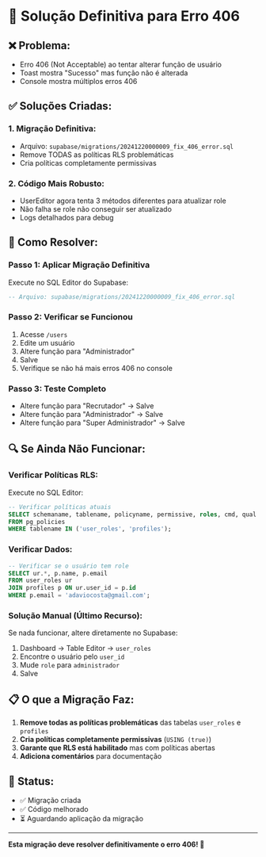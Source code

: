 # 🔧 Solução Definitiva para Erro 406

## ❌ **Problema:**
- Erro 406 (Not Acceptable) ao tentar alterar função de usuário
- Toast mostra "Sucesso" mas função não é alterada
- Console mostra múltiplos erros 406

## ✅ **Soluções Criadas:**

### **1. Migração Definitiva:**
- Arquivo: `supabase/migrations/20241220000009_fix_406_error.sql`
- Remove TODAS as políticas RLS problemáticas
- Cria políticas completamente permissivas

### **2. Código Mais Robusto:**
- UserEditor agora tenta 3 métodos diferentes para atualizar role
- Não falha se role não conseguir ser atualizado
- Logs detalhados para debug

## 🚀 **Como Resolver:**

### **Passo 1: Aplicar Migração Definitiva**
Execute no SQL Editor do Supabase:
```sql
-- Arquivo: supabase/migrations/20241220000009_fix_406_error.sql
```

### **Passo 2: Verificar se Funcionou**
1. Acesse `/users`
2. Edite um usuário
3. Altere função para "Administrador"
4. Salve
5. Verifique se não há mais erros 406 no console

### **Passo 3: Teste Completo**
- Altere função para "Recrutador" → Salve
- Altere função para "Administrador" → Salve
- Altere função para "Super Administrador" → Salve

## 🔍 **Se Ainda Não Funcionar:**

### **Verificar Políticas RLS:**
Execute no SQL Editor:
```sql
-- Verificar políticas atuais
SELECT schemaname, tablename, policyname, permissive, roles, cmd, qual 
FROM pg_policies 
WHERE tablename IN ('user_roles', 'profiles');
```

### **Verificar Dados:**
```sql
-- Verificar se o usuário tem role
SELECT ur.*, p.name, p.email 
FROM user_roles ur 
JOIN profiles p ON ur.user_id = p.id 
WHERE p.email = 'adaviocosta@gmail.com';
```

### **Solução Manual (Último Recurso):**
Se nada funcionar, altere diretamente no Supabase:
1. Dashboard → Table Editor → `user_roles`
2. Encontre o usuário pelo `user_id`
3. Mude `role` para `administrador`
4. Salve

## 📋 **O que a Migração Faz:**

1. **Remove todas as políticas problemáticas** das tabelas `user_roles` e `profiles`
2. **Cria políticas completamente permissivas** (`USING (true)`)
3. **Garante que RLS está habilitado** mas com políticas abertas
4. **Adiciona comentários** para documentação

## 🎯 **Status:**
- ✅ Migração criada
- ✅ Código melhorado
- ⏳ Aguardando aplicação da migração

---

**Esta migração deve resolver definitivamente o erro 406! 🎉**
